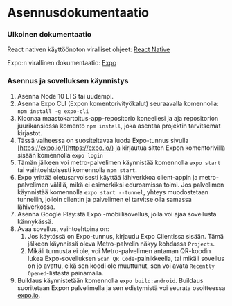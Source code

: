 # Asennusdokumentaatio

### Ulkoinen dokumentaatio
React nativen käyttöönoton viralliset ohjeet: [React Native](https://reactnative.dev/docs/0.60/getting-started)

Expo:n virallinen dokumentaatio: [Expo](https://docs.expo.io/)

### Asennus ja sovelluksen käynnistys
1. Asenna Node 10 LTS tai uudempi.
2. Asenna Expo CLI (Expon komentorivityökalut) seuraavalla komennolla: `npm install -g expo-cli`
3. Kloonaa maastokartoitus-app-repositorio koneellesi ja aja repositorion juurikansiossa komento `npm install`, joka asentaa projektin tarvitsemat kirjastot.
4. Tässä vaiheessa on suositeltavaa luoda Expo-tunnus sivulla [https://expo.io/](https://expo.io/) ja kirjautua sitten Expon komentorivillä sisään komennolla `expo login`
5. Tämän jälkeen voi metro-palvelimen käynnistää komennolla `expo start` tai vaihtoehtoisesti komennolla `npm start`.
6. Expo yrittää oletusarvoisesti käyttää lähiverkkoa client-appin ja metro-palvelimen välillä, mikä ei esimerkiksi eduroamissa toimi. Jos palvelimen käynnistää komennolla `expo start --tunnel`, yhteys muodostetaan tunneliin, jolloin clientin ja palvelimen ei tarvitse olla samassa lähiverkossa.
7. Asenna Google Play:stä Expo -mobiilisovellus, jolla voi ajaa sovellusta kännykässä.
8. Avaa sovellus, vaihtoehtoina on:
   1. Jos käytössä on Expo-tunnus, kirjaudu Expo Clientissa sisään. Tämä jälkeen käynnissä oleva Metro-palvelin näkyy kohdassa `Projects`.
   2. Mikäli tunnusta ei ole, voi Metro-palvelimen antaman QR-koodin lukea Expo-sovelluksen `Scan QR Code`-painikkeella, tai mikäli sovellus on jo avattu, eikä sen koodi ole muuttunut, sen voi avata `Recently Opened`-listasta painamalla.
9. Buildaus käynnistetään komennolla `expo build:android`. Buildaus suoritetaan Expon palvelimella ja sen edistymistä voi seurata osoitteessa [expo.io](https://expo.io/).
